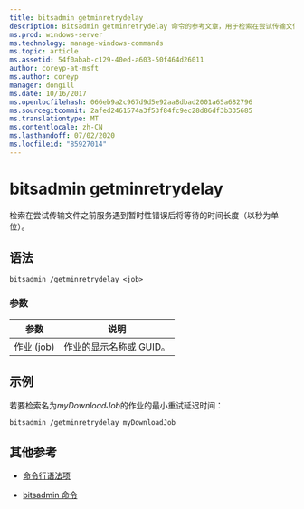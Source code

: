 ```yaml
---
title: bitsadmin getminretrydelay
description: Bitsadmin getminretrydelay 命令的参考文章，用于检索在尝试传输文件之前服务等待的时间长度（以秒为单位）。
ms.prod: windows-server
ms.technology: manage-windows-commands
ms.topic: article
ms.assetid: 54f0abab-c129-40ed-a603-50f464d26011
author: coreyp-at-msft
ms.author: coreyp
manager: dongill
ms.date: 10/16/2017
ms.openlocfilehash: 066eb9a2c967d9d5e92aa8dbad2001a65a682796
ms.sourcegitcommit: 2afed2461574a3f53f84fc9ec28d86df3b335685
ms.translationtype: MT
ms.contentlocale: zh-CN
ms.lasthandoff: 07/02/2020
ms.locfileid: "85927014"
---
```

# <a name="bitsadmin-getminretrydelay"></a>bitsadmin getminretrydelay

检索在尝试传输文件之前服务遇到暂时性错误后将等待的时间长度（以秒为单位）。

## <a name="syntax"></a>语法

```
bitsadmin /getminretrydelay <job>
```

### <a name="parameters"></a>参数

| 参数 | 说明 |
| -------------- | -------------- |
| 作业 (job) | 作业的显示名称或 GUID。 |

## <a name="examples"></a>示例

若要检索名为*myDownloadJob*的作业的最小重试延迟时间：

```
bitsadmin /getminretrydelay myDownloadJob
```

## <a name="additional-references"></a>其他参考

- [命令行语法项](command-line-syntax-key.md)

- [bitsadmin 命令](bitsadmin.md)
